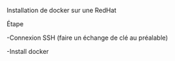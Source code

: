 Installation de docker sur une RedHat

Étape

-Connexion SSH (faire un échange de clé au préalable)

-Install docker
